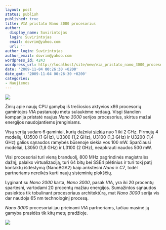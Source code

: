 ```yaml
---
layout: post
status: publish
published: true
title: VIA pristato Nano 3000 procesorius
author:
  display_name: Suvirintojas
  login: Suvirintojas
  email: dovrim@yahoo.com
  url: ''
author_login: Suvirintojas
author_email: dovrim@yahoo.com
wordpress_id: 4243
wordpress_url: http://localhost/site/new/via_pristato_nano_3000_procesorius/
date: '2009-11-04 00:26:30 +0200'
date_gmt: '2009-11-04 00:26:30 +0200'
categories:
- Naujienos
---
```

<div class="imgright"><img src="http://svarke.technews.lt/vianano.jpg"  /></div>
<p>Žinių apie naujų CPU gamybą iš trečiosios aktyvios x86 procesorių gamintojos <i>VIA</i> pastaruoju metu sulaukėme nedaug. Visgi šiandien kompanija pristatė naujus <i>Nano 3000</i> serijos procesorius, skirtus mažai energijos naudojantiems įrenginiams.</p>
<p>Visą seriją sudaro 6 gaminiai, kurių dažniai <a class="ns" href="http://www.via.com.tw/en/resources/pressroom/pressrelease.jsp?press_release_no=4247">siekia</a> nuo 1 iki 2 GHz. Pirmųjų 4 modelių, U3500 (1 GHz), U3300 (1,2 GHz), U3100 (1,3 GHz) ir U3200 (1,4 GHz) galios sąnaudos ramybės būsenoje siekia vos 100 mW. Sparčiausi modeliai, L3050 (1,8 GHz) ir L3100 (2 GHz), neapkrauti naudos 500 mW.</p>
<p>Visi procesoriai turi vieną branduolį, 800 MHz pagrindinės magistralės dažnį, palaiko virtualizaciją, turi 64 bitų bei SSE4 plėtinius ir turi tokį patį kontaktų išdėstymą (NanoBGA2) kaip ankstesni <i>Nano</i> ir <i>C7</i>, todėl partneriams nereikės kurti naujų sisteminių plokščių.</p>
<p>Lyginant su <i>Nano 2000</i> karta, <i>Nano 3000</i>, pasak <i>VIA</i>, yra iki 20 procentų spartesni, vartodami 20 procentų mažiau energijos. Sumažintos sąnaudos pasiektos tik tobulinant procesoriaus architektūrą, mat <i>Nano 3000</i> serija vis dar naudoja 65 nm technologinį procesą.</p>
<p><i>Nano 3000</i> procesoriai jau prieinami <i>VIA</i> partneriams, tačiau masinė jų gamyba prasidės tik kitų metų pradžioje.</p>
<p><img src="http://svarke.technews.lt/nanomark.jpg" /></p>
